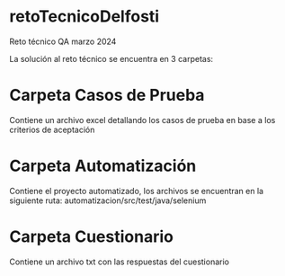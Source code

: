 # retoTecnicoDelfosti
Reto técnico QA marzo 2024

La solución al reto técnico se encuentra en 3 carpetas:
# Carpeta Casos de Prueba
Contiene un archivo excel detallando los casos de prueba en base a los criterios de aceptación

# Carpeta Automatización
Contiene el proyecto automatizado, los archivos se encuentran en la siguiente ruta: automatizacion/src/test/java/selenium

# Carpeta Cuestionario
Contiene un archivo txt con las respuestas del cuestionario
